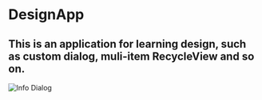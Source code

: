 # DesignApp
## This is an application for learning design, such as custom dialog, muli-item RecycleView and so on.
![Info Dialog](https://raw.githubusercontent.com/imcloudfloating/Images/master/Screenshot_Dialog_Info.jpg)
